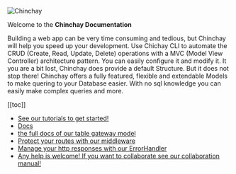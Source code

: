 ![Chinchay](http://localhost:3000/assets/logo.png)

Welcome to the **Chinchay Documentation**


Building a web app can be very time consuming and tedious, but Chinchay will help you speed up your development. Use Chichay CLI to automate the CRUD (Create, Read, Update, Delete) operations with a MVC (Model View Controller) architecture pattern. You can easily configure it and modify it. It you are a bit lost, Chinchay does provide a default Structure. But it does not stop there! Chinchay offers a fully featured, flexible and extendable Models to make quering to your Database easier. With no sql knowledge you can easily make complex queries and more.


[[toc]]
*  [See our tutorials to get started!](./gettingstarted)
*  [Docs](./docs)
*  [the full docs of our table gateway model](./table-gateway)
*  [Protect your routes with our middleware](./middleware)
*  [Manage your http responses with our ErrorHandler](./errorhandler)
*  [Any help is welcome! If you want to collaborate see our collaboration manual!](./collaborate)
